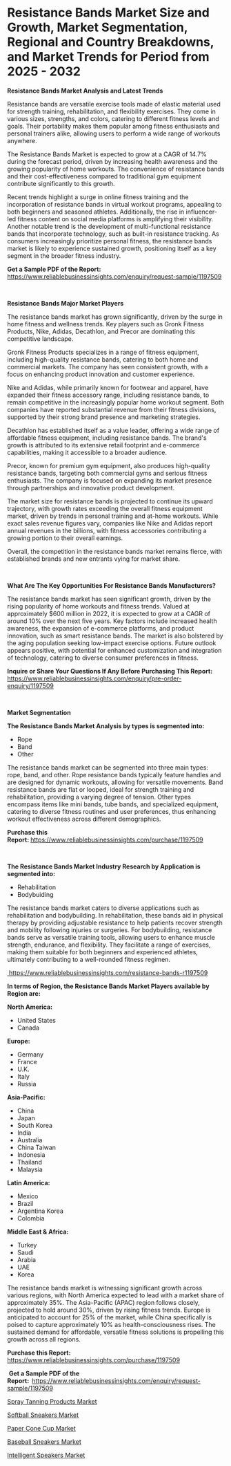 <p><h1>Resistance Bands Market Size and Growth, Market Segmentation, Regional and Country Breakdowns, and Market Trends for Period from 2025 -  2032</h1></p><p><strong>Resistance Bands Market Analysis and Latest Trends</strong></p>
<p><p>Resistance bands are versatile exercise tools made of elastic material used for strength training, rehabilitation, and flexibility exercises. They come in various sizes, strengths, and colors, catering to different fitness levels and goals. Their portability makes them popular among fitness enthusiasts and personal trainers alike, allowing users to perform a wide range of workouts anywhere.</p><p>The Resistance Bands Market is expected to grow at a CAGR of 14.7% during the forecast period, driven by increasing health awareness and the growing popularity of home workouts. The convenience of resistance bands and their cost-effectiveness compared to traditional gym equipment contribute significantly to this growth. </p><p>Recent trends highlight a surge in online fitness training and the incorporation of resistance bands in virtual workout programs, appealing to both beginners and seasoned athletes. Additionally, the rise in influencer-led fitness content on social media platforms is amplifying their visibility. Another notable trend is the development of multi-functional resistance bands that incorporate technology, such as built-in resistance tracking. As consumers increasingly prioritize personal fitness, the resistance bands market is likely to experience sustained growth, positioning itself as a key segment in the broader fitness industry.</p></p>
<p><strong>Get a Sample PDF of the Report:&nbsp;</strong> <a href="https://www.reliablebusinessinsights.com/enquiry/request-sample/1197509?utm_campaign=84&utm_medium=2&utm_source=Github&utm_content=ia&utm_term=08022025&utm_id=resistance-bands">https://www.reliablebusinessinsights.com/enquiry/request-sample/1197509</a></p>
<p>&nbsp;</p>
<p><strong>Resistance Bands Major Market Players</strong></p>
<p><p>The resistance bands market has grown significantly, driven by the surge in home fitness and wellness trends. Key players such as Gronk Fitness Products, Nike, Adidas, Decathlon, and Precor are dominating this competitive landscape. </p><p>Gronk Fitness Products specializes in a range of fitness equipment, including high-quality resistance bands, catering to both home and commercial markets. The company has seen consistent growth, with a focus on enhancing product innovation and customer experience.</p><p>Nike and Adidas, while primarily known for footwear and apparel, have expanded their fitness accessory range, including resistance bands, to remain competitive in the increasingly popular home workout segment. Both companies have reported substantial revenue from their fitness divisions, supported by their strong brand presence and marketing strategies.</p><p>Decathlon has established itself as a value leader, offering a wide range of affordable fitness equipment, including resistance bands. The brand's growth is attributed to its extensive retail footprint and e-commerce capabilities, making it accessible to a broader audience.</p><p>Precor, known for premium gym equipment, also produces high-quality resistance bands, targeting both commercial gyms and serious fitness enthusiasts. The company is focused on expanding its market presence through partnerships and innovative product development.</p><p>The market size for resistance bands is projected to continue its upward trajectory, with growth rates exceeding the overall fitness equipment market, driven by trends in personal training and at-home workouts. While exact sales revenue figures vary, companies like Nike and Adidas report annual revenues in the billions, with fitness accessories contributing a growing portion to their overall earnings. </p><p>Overall, the competition in the resistance bands market remains fierce, with established brands and new entrants vying for market share.</p></p>
<p>&nbsp;</p>
<p><strong>What Are The Key Opportunities For Resistance Bands Manufacturers?</strong></p>
<p><p>The resistance bands market has seen significant growth, driven by the rising popularity of home workouts and fitness trends. Valued at approximately $600 million in 2022, it is expected to grow at a CAGR of around 10% over the next five years. Key factors include increased health awareness, the expansion of e-commerce platforms, and product innovation, such as smart resistance bands. The market is also bolstered by the aging population seeking low-impact exercise options. Future outlook appears positive, with potential for enhanced customization and integration of technology, catering to diverse consumer preferences in fitness.</p></p>
<p><strong>Inquire or Share Your Questions If Any Before Purchasing This Report:</strong> <a href="https://www.reliablebusinessinsights.com/enquiry/pre-order-enquiry/1197509?utm_campaign=84&utm_medium=2&utm_source=Github&utm_content=ia&utm_term=08022025&utm_id=resistance-bands">https://www.reliablebusinessinsights.com/enquiry/pre-order-enquiry/1197509</a></p>
<p>&nbsp;</p>
<p><strong>Market Segmentation</strong></p>
<p><strong>The Resistance Bands Market Analysis by types is segmented into:</strong></p>
<p><ul><li>Rope</li><li>Band</li><li>Other</li></ul></p>
<p><p>The resistance bands market can be segmented into three main types: rope, band, and other. Rope resistance bands typically feature handles and are designed for dynamic workouts, allowing for versatile movements. Band resistance bands are flat or looped, ideal for strength training and rehabilitation, providing a varying degree of tension. Other types encompass items like mini bands, tube bands, and specialized equipment, catering to diverse fitness routines and user preferences, thus enhancing workout effectiveness across different demographics.</p></p>
<p><strong>Purchase this Report:&nbsp;</strong><a href="https://www.reliablebusinessinsights.com/purchase/1197509?utm_campaign=84&utm_medium=2&utm_source=Github&utm_content=ia&utm_term=08022025&utm_id=resistance-bands">https://www.reliablebusinessinsights.com/purchase/1197509</a></p>
<p>&nbsp;</p>
<p><strong>The Resistance Bands Market Industry Research by Application is segmented into:</strong></p>
<p><ul><li>Rehabilitation</li><li>Bodybuiding</li></ul></p>
<p><p>The resistance bands market caters to diverse applications such as rehabilitation and bodybuilding. In rehabilitation, these bands aid in physical therapy by providing adjustable resistance to help patients recover strength and mobility following injuries or surgeries. For bodybuilding, resistance bands serve as versatile training tools, allowing users to enhance muscle strength, endurance, and flexibility. They facilitate a range of exercises, making them suitable for both beginners and experienced athletes, ultimately contributing to a well-rounded fitness regimen.</p></p>
<p><a href="https://www.reliablebusinessinsights.com/resistance-bands-r1197509?utm_campaign=84&utm_medium=2&utm_source=Github&utm_content=ia&utm_term=08022025&utm_id=resistance-bands">&nbsp;https://www.reliablebusinessinsights.com/resistance-bands-r1197509</a></p>
<p><strong>In terms of Region, the Resistance Bands Market Players available by Region are:</strong></p>
<p>
    <p> <strong> North America: </strong>
        <ul>
            <li>United States</li>
            <li>Canada</li>
        </ul>
        </p> 
    <p> <strong> Europe: </strong>
        <ul>
            <li>Germany</li>
            <li>France</li>
            <li>U.K.</li>
            <li>Italy</li>
            <li>Russia</li>
        </ul>
        </p> 
    <p> <strong> Asia-Pacific: </strong>
        <ul>
            <li>China</li>
            <li>Japan</li>
            <li>South Korea</li>
            <li>India</li>
            <li>Australia</li>
            <li>China Taiwan</li>
            <li>Indonesia</li>
            <li>Thailand</li>
            <li>Malaysia</li>
        </ul>
        </p> 
    <p> <strong> Latin America: </strong>
        <ul>
            <li>Mexico</li>
            <li>Brazil</li>
            <li>Argentina Korea</li>
            <li>Colombia</li>
        </ul>
        </p> 
    <p> <strong> Middle East & Africa: </strong>
        <ul>
            <li>Turkey</li>
            <li>Saudi</li>
            <li>Arabia</li>
            <li>UAE</li>
            <li>Korea</li>
        </ul>
    </p>
    </p>
<p><p>The resistance bands market is witnessing significant growth across various regions, with North America expected to lead with a market share of approximately 35%. The Asia-Pacific (APAC) region follows closely, projected to hold around 30%, driven by rising fitness trends. Europe is anticipated to account for 25% of the market, while China specifically is poised to capture approximately 10% as health-consciousness rises. The sustained demand for affordable, versatile fitness solutions is propelling this growth across all regions.</p></p>
<p><strong>Purchase this Report: </strong><a href="https://www.reliablebusinessinsights.com/purchase/1197509?utm_campaign=84&utm_medium=2&utm_source=Github&utm_content=ia&utm_term=08022025&utm_id=resistance-bands">https://www.reliablebusinessinsights.com/purchase/1197509</a></p>
<p>&nbsp;<strong>Get a Sample PDF of the Report:&nbsp;&nbsp;</strong><a href="https://www.reliablebusinessinsights.com/enquiry/request-sample/1197509?utm_campaign=84&utm_medium=2&utm_source=Github&utm_content=ia&utm_term=08022025&utm_id=resistance-bands">https://www.reliablebusinessinsights.com/enquiry/request-sample/1197509</a></p>
<p><strong></strong></p>
<p><p><a href="https://github.com/geyangvayora/Market-Research-Report-List-1/blob/main/spray-tanning-products-market.md?utm_campaign=84&utm_medium=2&utm_source=Github&utm_content=ia&utm_term=08022025&utm_id=resistance-bands">Spray Tanning Products Market</a></p><p><a href="https://github.com/zeigounjoom/Market-Research-Report-List-1/blob/main/softball-sneakers-market.md?utm_campaign=84&utm_medium=2&utm_source=Github&utm_content=ia&utm_term=08022025&utm_id=resistance-bands">Softball Sneakers Market</a></p><p><a href="https://github.com/beroxiluwaya/Market-Research-Report-List-1/blob/main/paper-cone-cup-market.md?utm_campaign=84&utm_medium=2&utm_source=Github&utm_content=ia&utm_term=08022025&utm_id=resistance-bands">Paper Cone Cup Market</a></p><p><a href="https://github.com/alejhahroch/Market-Research-Report-List-1/blob/main/baseball-sneakers-market.md?utm_campaign=84&utm_medium=2&utm_source=Github&utm_content=ia&utm_term=08022025&utm_id=resistance-bands">Baseball Sneakers Market</a></p><p><a href="https://github.com/saklpelzami95/Market-Research-Report-List-1/blob/main/intelligent-speakers-market.md?utm_campaign=84&utm_medium=2&utm_source=Github&utm_content=ia&utm_term=08022025&utm_id=resistance-bands">Intelligent Speakers Market</a></p></p>